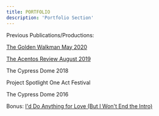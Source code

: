```yaml
---
title: PORTFOLIO
description: 'Portfolio Section'
---
```


Previous Publications/Productions:

[The Golden Walkman May 2020](https://www.goldwalkmag.com/issues.html)

[The Acentos Review August 2019](https://www.acentosreview.com/august2019/misbehavior-by-christopher.html)

The Cypress Dome 2018

Project Spotlight One Act Festival

The Cypress Dome 2016

Bonus: [I'd Do Anything for Love (But I Won't End the Intro)](https://www.youtube.com/watch?v=S-4foxxTUzs)
